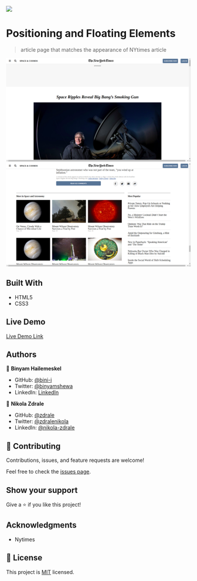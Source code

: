 ![](https://img.shields.io/badge/Microverse-blueviolet)

# Positioning and Floating Elements

> article page that matches the appearance of NYtimes article

![screenshot](app_screenshot1.png)
![screenshot](app_screenshot2.png)

## Built With

- HTML5
- CSS3

## Live Demo

[Live Demo Link](https://raw.githack.com/zdrale/NyTimesClone/Space-and-cosmos/index.html)

## Authors

👤 **Binyam Hailemeskel**

- GitHub: [@bini-i](https://github.com/bini-i)
- Twitter: [@binyamshewa](https://twitter.com/binyamshewa)
- LinkedIn: [LinkedIn](https://www.linkedin.com/in/binyam-hailemeskel-728048151/)

👤 **Nikola Zdrale**

- GitHub: [@zdrale](https://github.com/zdrale)
- Twitter: [@zdralenikola](https://twitter.com/zdralenikola)
- LinkedIn: [@nikola-zdrale](https://www.linkedin.com/in/nikola-zdrale/)

## 🤝 Contributing

Contributions, issues, and feature requests are welcome!

Feel free to check the [issues page](issues/).

## Show your support

Give a ⭐️ if you like this project!

## Acknowledgments

- Nytimes

## 📝 License

This project is [MIT](lic.url) licensed.
